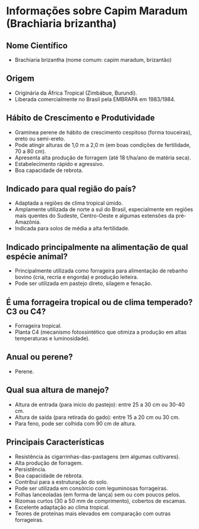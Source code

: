 # Informações sobre Capim Maradum (Brachiaria brizantha)

## Nome Científico
* Brachiaria brizantha (nome comum: capim maradum, brizantão)

## Origem
* Originária da África Tropical (Zimbábue, Burundi).
* Liberada comercialmente no Brasil pela EMBRAPA em 1983/1984.

## Hábito de Crescimento e Produtividade
* Gramínea perene de hábito de crescimento cespitoso (forma touceiras), ereto ou semi-ereto.
* Pode atingir alturas de 1,0 m a 2,0 m (em boas condições de fertilidade, 70 a 80 cm).
* Apresenta alta produção de forragem (até 18 t/ha/ano de matéria seca).
* Estabelecimento rápido e agressivo.
* Boa capacidade de rebrota.

## Indicado para qual região do país?
* Adaptada a regiões de clima tropical úmido.
* Amplamente utilizada de norte a sul do Brasil, especialmente em regiões mais quentes do Sudeste, Centro-Oeste e algumas extensões da pré-Amazônia.
* Indicada para solos de média a alta fertilidade.

## Indicado principalmente na alimentação de qual espécie animal?
* Principalmente utilizada como forrageira para alimentação de rebanho bovino (cria, recria e engorda) e produção leiteira.
* Pode ser utilizada em pastejo direto, silagem e fenação.

## É uma forrageira tropical ou de clima temperado? C3 ou C4?
* Forrageira tropical.
* Planta C4 (mecanismo fotossintético que otimiza a produção em altas temperaturas e luminosidade).

## Anual ou perene?
* Perene.

## Qual sua altura de manejo?
* Altura de entrada (para início do pastejo): entre 25 a 30 cm ou 30-40 cm.
* Altura de saída (para retirada do gado): entre 15 a 20 cm ou 30 cm.
* Para feno, pode ser colhida com 90 cm de altura.

## Principais Características
* Resistência às cigarrinhas-das-pastagens (em algumas cultivares).
* Alta produção de forragem.
* Persistência.
* Boa capacidade de rebrota.
* Contribui para a estruturação do solo.
* Pode ser utilizada em consórcio com leguminosas forrageiras.
* Folhas lanceoladas (em forma de lança) sem ou com poucos pelos.
* Rizomas curtos (30 a 50 mm de comprimento), cobertos de escamas.
* Excelente adaptação ao clima tropical.
* Teores de proteínas mais elevados em comparação com outras forrageiras.

